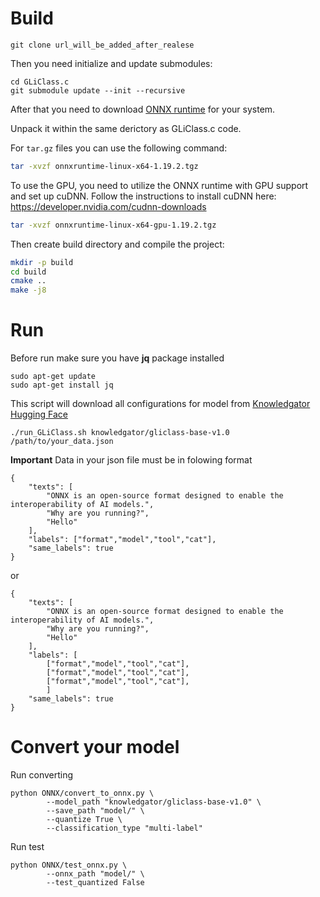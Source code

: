 # Build
```
git clone url_will_be_added_after_realese
```

Then you need initialize and update submodules:
```
cd GLiClass.c
git submodule update --init --recursive
```
After that you need to download [ONNX runtime](https://github.com/microsoft/onnxruntime/releases) for your system.

Unpack it within the same derictory as GLiClass.c code.

For `tar.gz` files you can use the following command:
```bash
tar -xvzf onnxruntime-linux-x64-1.19.2.tgz 
```
To use the GPU, you need to utilize the ONNX runtime with GPU support and set up cuDNN. Follow the instructions to install cuDNN here:  
https://developer.nvidia.com/cudnn-downloads 
```bash
tar -xvzf onnxruntime-linux-x64-gpu-1.19.2.tgz
```

Then create build directory and compile the project:
```bash
mkdir -p build
cd build
cmake ..
make -j8
```

# Run 
Before run make sure you have **jq** package installed 
```
sudo apt-get update
sudo apt-get install jq
```
This script will download all configurations for model from [Knowledgator Hugging Face](https://huggingface.co/knowledgator)
```
./run_GLiClass.sh knowledgator/gliclass-base-v1.0 /path/to/your_data.json
```
**Important** Data in your json file must be in folowing format
```
{
    "texts": [
        "ONNX is an open-source format designed to enable the interoperability of AI models.",
        "Why are you running?",
        "Hello"
    ],
    "labels": ["format","model","tool","cat"],
    "same_labels": true
}
```
or
```
{
    "texts": [
        "ONNX is an open-source format designed to enable the interoperability of AI models.",
        "Why are you running?",
        "Hello"
    ],
    "labels": [
        ["format","model","tool","cat"],
        ["format","model","tool","cat"],
        ["format","model","tool","cat"],
        ]
    "same_labels": true
}
```
# Convert your model
Run converting
```
python ONNX/convert_to_onnx.py \
        --model_path "knowledgator/gliclass-base-v1.0" \
        --save_path "model/" \
        --quantize True \
        --classification_type "multi-label"
```

Run test
```
python ONNX/test_onnx.py \
        --onnx_path "model/" \
        --test_quantized False
```